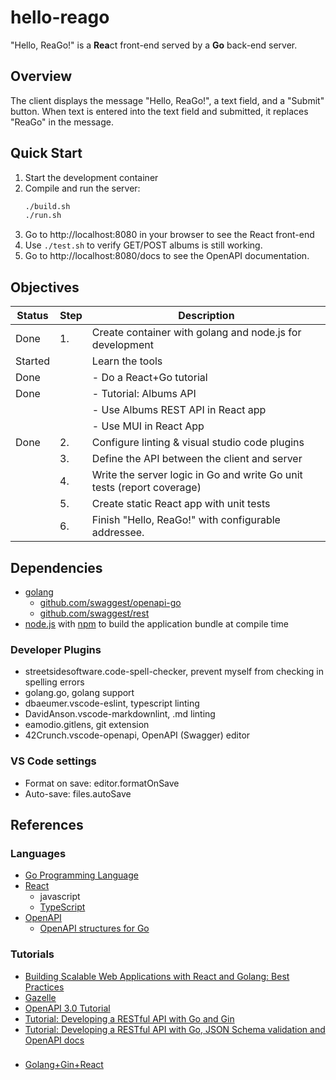 # hello-reago

"Hello, ReaGo!" is a **Rea**ct front-end served by a **Go** back-end server.

## Overview

The client displays the message "Hello, ReaGo!", a text field, and a "Submit" button.  When text is entered into the text field and submitted, it replaces "ReaGo" in the message.

## Quick Start

1. Start the development container
2. Compile and run the server:
    ```bash
    ./build.sh
    ./run.sh
    ```
3. Go to http://localhost:8080 in your browser to see the React front-end
4. Use `./test.sh` to verify GET/POST albums is still working.
5. Go to http://localhost:8080/docs to see the OpenAPI documentation.

## Objectives

| Status | Step | Description
|--------|------|-------------
| Done   | 1. | Create container with golang and node.js for development
| Started | | Learn the tools
| Done | | - Do a React+Go tutorial
| Done | | - Tutorial: Albums API
| | | - Use Albums REST API in React app
| | | - Use MUI in React App
| Done | 2. | Configure linting & visual studio code plugins
| | 3. | Define the API between the client and server
| | 4. | Write the server logic in Go and write Go unit tests (report coverage)
| | 5. | Create static React app with unit tests
| | 6. | Finish "Hello, ReaGo!" with configurable addressee.

## Dependencies

* [golang](https://golang.org/)
    * [github.com/swaggest/openapi-go]()
    * [github.com/swaggest/rest]()
* [node.js](https://nodejs.org/) with [npm](https://www.npmjs.com/) to build the application bundle at compile time

### Developer Plugins

* streetsidesoftware.code-spell-checker, prevent myself from checking in spelling errors
* golang.go, golang support
* dbaeumer.vscode-eslint, typescript linting
* DavidAnson.vscode-markdownlint, .md linting
* eamodio.gitlens, git extension
* 42Crunch.vscode-openapi, OpenAPI (Swagger) editor

### VS Code settings

* Format on save: editor.formatOnSave
* Auto-save: files.autoSave

## References

### Languages

* [Go Programming Language](https://go.dev/learn/)
* [React](https://react.dev/learn)
    * javascript
    * [TypeScript](https://www.typescriptlang.org/docs/handbook/intro.html)
* [OpenAPI]()
    * [OpenAPI structures for Go](https://pkg.go.dev/github.com/swaggest/openapi-go#section-readme)

### Tutorials

* [Building Scalable Web Applications with React and Golang: Best Practices](https://www.dhiwise.com/post/building-scalable-web-applications-with-react-and-golang)
* [Gazelle](https://github.com/kilpatty/Gazelle)
* [OpenAPI 3.0 Tutorial](https://support.smartbear.com/swaggerhub/docs/en/get-started/openapi-3-0-tutorial.html)
* [Tutorial: Developing a RESTful API with Go and Gin](https://go.dev/doc/tutorial/web-service-gin)
* [Tutorial: Developing a RESTful API with Go, JSON Schema validation and OpenAPI docs](https://dev.to/vearutop/tutorial-developing-a-restful-api-with-go-json-schema-validation-and-openapi-docs-2490)

### 

* [Golang+Gin+React](https://github.com/roylisto/gin-golang-react/)